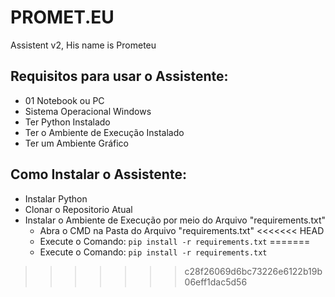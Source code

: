 # PROMET.EU
Assistent v2, His name is Prometeu

## Requisitos para usar o Assistente:
- 01 Notebook ou PC
- Sistema Operacional Windows
- Ter Python Instalado
- Ter o Ambiente de Execução Instalado
- Ter um Ambiente Gráfico
 
## Como Instalar o Assistente:
- Instalar Python
- Clonar o Repositorio Atual
- Instalar o Ambiente de Execução por meio do Arquivo "requirements.txt"
  - Abra o CMD na Pasta do Arquivo "requirements.txt"
<<<<<<< HEAD
  - Execute o Comando: `pip install -r requirements.txt`
=======
  - Execute o Comando: `pip install -r requirements.txt`

>>>>>>> c28f26069d6bc73226e6122b19b06eff1dac5d56
